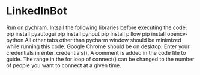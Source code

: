 # LinkedInBot
Run on pychram.
Intsall the following libraries before executing the code:
pip install pyautogui
pip install pynput
pip install pillow
pip install opencv-python
All other tabs other than pycharm window should be minimized while running this code.
Google Chrome should be on desktop.
Enter your credentials in enter_credentials(). A comment is added in the code file to guide.
The range in the for loop of connect() can be changed to the number of people you want to connect at a given time.
